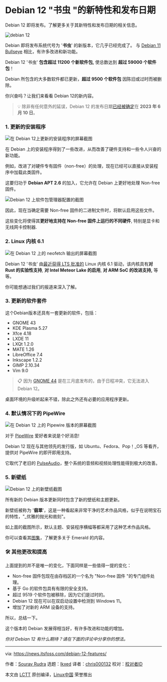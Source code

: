 [#]: subject: "Debian 12 'Bookworm' New Features and Release Date"
[#]: via: "https://news.itsfoss.com/debian-12-features/"
[#]: author: "Sourav Rudra https://news.itsfoss.com/author/sourav/"
[#]: collector: "lkxed"
[#]: translator: ""
[#]: reviewer: " "
[#]: publisher: " "
[#]: url: " "

Debian 12 "书虫 "的新特性和发布日期
======

Debian 12 即将发布。了解更多关于其新特性和发布日期的相关信息。

![debian 12][1]

Debian 即将发布系统代号为 '**书虫**' 的新版本，它几乎已经完成了。 与 [Debian 11 Bullseye][2] 相比，有许多改进和新功能。

Debian 12 '书虫' **包含超过 11200 个新软件包,** 使总数达到 **超过 59000 个软件包**！

Debian 所包含的大多数软件都已更新，**超过 9500 个软件包** 因陈旧或过时而被删除。

你兴奋吗？让我们来看看 Debian 12的新内容。

> 💡 除非有任何意外的延误，Debian 12 的发布日期[已经被确定][3]在 **2023 年 6 月 10 日**。
### 1. 更新的安装程序

![在 Debian 12上更新的安装程序的屏幕截图][4]

在 Debian 上的安装程序得到了一些改进，从而改善了硬件支持和一些令人兴奋的新功能。

例如，改进了对硬件专有固件（non-free）的处理，现在已经可以直接从安装程序中加载此类固件。

这要归功于 **Debian APT 2.6** 的加入，它允许在 Debian 上更好地处理 Non-free 固件。

![Debian 12 上软件包管理器配置的截图][5]

因此，现在当确定需要 Non-free 固件的二进制文件时，将默认启用这些文件。

这些变化将使得其**更好地支持在 Non-free 固件上运行的不同硬件**, 特别是显卡和无线网卡控制器.

### 2. Linux 内核 6.1

![在 Debian 12 上的 neofetch 输出的屏幕截图][6]

Debian 12 '书虫' 由[最近获得 LTS 批准的][7] Linux 内核 6.1 驱动，该内核具有**对 Rust 的实验性支持**, **对 Intel Meteor Lake 的启用**, **对 ARM SoC 的改进支持,** 等等。

你可能想通过我们的报道来深入了解。

### 3. 更新的软件套件

这个Debian版本还具有一套更新的软件，包括：

- GNOME 43
- KDE Plasma 5.27
- Xfce 4.18
- LXDE 11
- LXQt 1.2.0
- MATE 1.26
- LibreOffice 7.4
- Inkscape 1.2.2
- GIMP 2.10.34
- Vim 9.0

> 📋 因为 [GNOME 44][8] 是在三月底发布的，由于日程冲突，它无法进入 Debian 12。

桌面环境的升级听起来不错，除此之外还有必要的应用程序更新。

### 4. 默认情况下的 PipeWire

![在 Debian 12 上的 Pipewire 版本的屏幕截图][9]

对于 [PipeWire][10] 爱好者来说是个好消息!

Debian 12 现在与其他领先的发行版，如 Ubuntu、Fedora、Pop！_OS 等看齐，提供对 PipeWire 的即开即用支持。

它取代了老旧的 [PulseAudio][11]，整个系统的音频和视频处理性能得到极大的改善。

### 5. 新壁纸

![Debian 12 上的新壁纸截图][12]

所有新的 Debian 版本更新同时包含了新的壁纸和主题更新。

新壁纸被称为 '**翡翠**'，这是一种看起来非常干净的艺术作品风格，似乎在说明宝石的特性，"_优雅的抛光和凿刻"。

如上面的截图所示，默认主题、安装程序横幅等都采用了这种艺术作品风格。

你可以查看其[图集][13]，了解更多关于 Emerald 的内容。

### 🛠️ 其他更改和提高

上面提到的并不是唯一的变化，下面同样是一些值得一提的变化：

- Non-free 固件包现在由存档区的一个名为 "Non-free 固件 "的专门组件处理。
- 基于 Go 的软件包具有有限的安全支持。
- 超过 9519 个软件包被移除，因为它们是过时的。
- Debian 12 现在可以在双启动设置中检测到 Windows 11。
- 增加了对新的 ARM 设备的支持。

所以，总结一下。

这个版本的 Debian 发展得相当好，有许多改进和功能的增加。

_你对 Debian 12 有什么期待？请在下面的评论中分享你的想法。_

--------------------------------------------------------------------------------

via: https://news.itsfoss.com/debian-12-features/

作者：[Sourav Rudra][a]
选题：[lkxed][b]
译者：[chris000132](https://github.com/chris000132)
校对：[校对者ID](https://github.com/校对者ID)

本文由 [LCTT](https://github.com/LCTT/TranslateProject) 原创编译，[Linux中国](https://linux.cn/) 荣誉推出

[a]: https://news.itsfoss.com/author/sourav/
[b]: https://github.com/lkxed/
[1]: https://news.itsfoss.com/content/images/size/w1304/2023/04/debian-12-new-features.png
[2]: https://news.itsfoss.com/debian-11-feature/
[3]: https://lists.debian.org/debian-devel-announce/2023/04/msg00007.html?ref=news.itsfoss.com
[4]: https://news.itsfoss.com/content/images/2023/04/Debian_12_F_1.png
[5]: https://news.itsfoss.com/content/images/2023/04/Debian_12_F_2.png
[6]: https://news.itsfoss.com/content/images/2023/04/Debian_12_F_3.png
[7]: https://news.itsfoss.com/linux-kernel-6-1-is-now-an-lts-version/
[8]: https://news.itsfoss.com/gnome-44-release/
[9]: https://news.itsfoss.com/content/images/2023/04/Debian_12_F_4.png
[10]: https://pipewire.org/?ref=news.itsfoss.com
[11]: https://en.wikipedia.org/wiki/PulseAudio?ref=news.itsfoss.com
[12]: https://news.itsfoss.com/content/images/2023/04/Debian_12_F_5.png
[13]: https://wiki.debian.org/DebianArt/Themes/Emerald?ref=news.itsfoss.com
